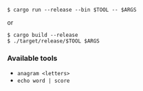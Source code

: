 ```
$ cargo run --release --bin $TOOL -- $ARGS
```

or

```
$ cargo build --release
$ ./target/release/$TOOL $ARGS
```

### Available tools

* `anagram <letters>`
* `echo word | score`
